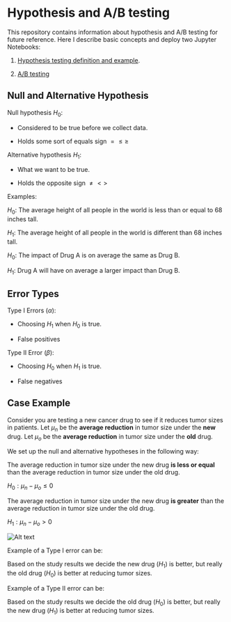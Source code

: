 # Hypothesis and A/B testing

This repository contains information about hypothesis and A/B testing for future reference. Here I describe basic concepts and deploy two Jupyter Notebooks:



1. [Hypothesis testing definition and example](Hypothesis_Testing.ipynb).

2. [A/B testing](AB_Testing.ipynb)



## Null and Alternative Hypothesis

Null hypothesis $H_0$:

* Considered to be true before we collect data.

* Holds some sort of equals sign $= \leq \geq$



Alternative hypothesis $H_1$:

* What we want to be true.

* Holds the opposite sign $\neq < >$



Examples:

$H_0$: The average height of all people in the world is less than or equal to 68 inches tall.

$H_1$: The average height of all people in the world is different than 68 inches tall.

$H_0$: The impact of Drug A is on average the same as Drug B.

$H_1$: Drug A will have on average a larger impact than Drug B.



## Error Types

Type I Errors ($\alpha$):

* Choosing $H_1$ when $H_0$ is true.

* False positives

Type II Error ($\beta$):

- Choosing $H_0$ when $H_1$ is true.

- False negatives



## Case Example

Consider you are testing a new cancer drug to see if it reduces tumor sizes in patients. Let $\mu_n$ be the **average reduction** in tumor size under the **new** drug. Let $\mu_o$ be the **average reduction** in tumor size under the **old** drug.



We set up the null and alternative hypotheses in the following way:



The average reduction in tumor size under the new drug **is less or equal** than the average reduction in tumor size under the old drug.

$H_0: \mu_n-\mu_o \leq 0$



The average reduction in tumor size under the new drug **is greater** than the average reduction in tumor size under the old drug.

$H_1: \mu_n-\mu_o \gt 0$

![Alt text](/media/manuel/storage/Courses/Udacity/Notes/confussion_matrix.png "a title")

Example of a Type I error can be:

Based on the study results we decide the new drug ($H_1$) is better, but really the old drug ($H_0$) is better at reducing tumor sizes.



Example of a Type II error can be:

Based on the study results we decide the old drug ($H_0$) is better, but really the new drug ($H_1$) is better at reducing tumor sizes.
